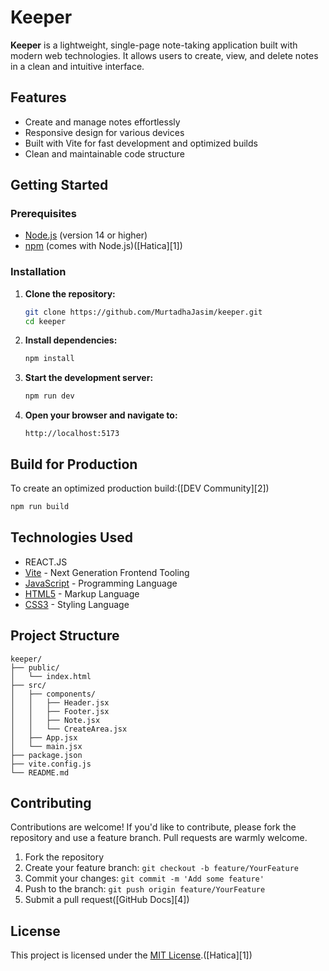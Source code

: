
# Keeper

**Keeper** is a lightweight, single-page note-taking application built with modern web technologies. It allows users to create, view, and delete notes in a clean and intuitive interface.


## Features

* Create and manage notes effortlessly
* Responsive design for various devices
* Built with Vite for fast development and optimized builds
* Clean and maintainable code structure


## Getting Started

### Prerequisites

* [Node.js](https://nodejs.org/) (version 14 or higher)
* [npm](https://www.npmjs.com/) (comes with Node.js)([Hatica][1])

### Installation

1. **Clone the repository:**

   ```bash
   git clone https://github.com/MurtadhaJasim/keeper.git
   cd keeper
   ```



2. **Install dependencies:**

   ```bash
   npm install
   ```



3. **Start the development server:**

   ```bash
   npm run dev
   ```



4. **Open your browser and navigate to:**

   ```
   http://localhost:5173
   ```



## Build for Production

To create an optimized production build:([DEV Community][2])

```bash
npm run build
```


## Technologies Used
* REACT.JS
* [Vite](https://vitejs.dev/) - Next Generation Frontend Tooling
* [JavaScript](https://developer.mozilla.org/en-US/docs/Web/JavaScript) - Programming Language
* [HTML5](https://developer.mozilla.org/en-US/docs/Web/Guide/HTML/HTML5) - Markup Language
* [CSS3](https://developer.mozilla.org/en-US/docs/Web/CSS) - Styling Language

## Project Structure

```
keeper/
├── public/
│   └── index.html
├── src/
│   ├── components/
│   │   ├── Header.jsx
│   │   ├── Footer.jsx
│   │   ├── Note.jsx
│   │   └── CreateArea.jsx
│   ├── App.jsx
│   └── main.jsx
├── package.json
├── vite.config.js
└── README.md
```



## Contributing

Contributions are welcome! If you'd like to contribute, please fork the repository and use a feature branch. Pull requests are warmly welcome.

1. Fork the repository
2. Create your feature branch: `git checkout -b feature/YourFeature`
3. Commit your changes: `git commit -m 'Add some feature'`
4. Push to the branch: `git push origin feature/YourFeature`
5. Submit a pull request([GitHub Docs][4])

## License

This project is licensed under the [MIT License](LICENSE).([Hatica][1])

